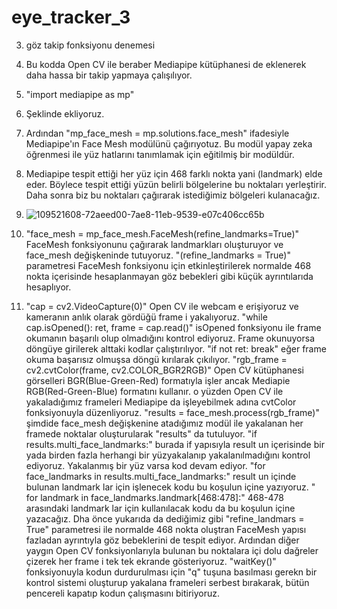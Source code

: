 # eye_tracker_3
3. göz takip fonksiyonu denemesi
4. Bu kodda Open CV ile beraber Mediapipe kütüphanesi de eklenerek daha hassa bir takip yapmaya çalışılıyor.
5. "import mediapipe as mp"
6. Şeklinde ekliyoruz.
7. Ardından "mp_face_mesh = mp.solutions.face_mesh" ifadesiyle Mediapipe'ın Face Mesh modülünü çağırıyotuz. Bu modül yapay zeka öğrenmesi ile yüz hatlarını tanımlamak için eğitilmiş bir modüldür.
8. Mediapipe tespit ettiği her yüz için 468 farklı nokta yani (landmark) elde eder. Böylece tespit ettiği yüzün belirli bölgelerine bu noktaları yerleştirir. Daha sonra biz bu noktaları çağırarak istediğimiz bölgeleri kulanacağız.
9. ![109521608-72aeed00-7ae8-11eb-9539-e07c406cc65b](https://github.com/user-attachments/assets/4b8befe3-5bcf-4257-bf42-60fe02ab749f)

10. "face_mesh = mp_face_mesh.FaceMesh(refine_landmarks=True)" FaceMesh fonksiyonunu çağırarak landmarkları oluşturuyor ve face_mesh değişkeninde tutuyoruz. "(refine_landmarks = True)" parametresi FaceMesh fonksiyonu için etkinleştirilerek normalde 468 nokta içerisinde hesaplanmayan göz bebekleri gibi küçük ayrıntılarıda hesaplıyor.
11. "cap = cv2.VideoCapture(0)" Open CV ile webcam e erişiyoruz ve kameranın anlık olarak gördüğü frame i yakalıyoruz.
"while cap.isOpened():
    ret, frame = cap.read()" isOpened fonksiyonu ile frame okumanın başarılı olup olmadığını kontrol ediyoruz. Frame okunuyorsa döngüye girilerek alttaki kodlar çalıştırılıyor.
    "if not ret:
        break" eğer frame okuma başarısız olmuşsa döngü kırılarak çıkılıyor.
    "rgb_frame = cv2.cvtColor(frame, cv2.COLOR_BGR2RGB)" Open CV kütüphanesi görselleri BGR(Blue-Green-Red) formatıyla işler ancak Mediapie RGB(Red-Green-Blue) formatını kullanır. o yüzden Open CV ile yakaladığımız frameleri Mediapipe da işleyebilmek adına cvtColor fonksiyonuyla düzenliyoruz.
    "results = face_mesh.process(rgb_frame)" şimdide face_mesh değişkenine atadığımız modül ile yakalanan her framede noktalar oluşturularak "results" da tutuluyor.
    "if results.multi_face_landmarks:"  burada if yapısıyla result un içerisinde bir yada birden fazla herhangi bir yüzyakalanıp yakalanılmadığını kontrol ediyoruz. Yakalanmış bir yüz varsa kod devam ediyor.
    "for face_landmarks in results.multi_face_landmarks:" result un içinde bulunan landmark lar için işlenecek kodu bu koşulun içine yazıyoruz.
    " for landmark in face_landmarks.landmark[468:478]:" 468-478 arasındaki landmark lar için kullanılacak kodu da bu koşulun içine yazacağız. Dha önce yukarıda da dediğimiz gibi "refine_landmars = True" parametresi ile normalde 468 nokta oluştran FaceMesh yapısı fazladan ayrıntıyla göz bebeklerini de tespit ediyor.
    Ardından diğer yaygın Open CV fonksiyonlarıyla bulunan bu noktalara içi dolu dağreler çizerek her frame i tek tek ekrande gösteriyoruz.
    "waitKey()" fonksiyonuyla kodun durdurulması için "q" tuşuna basılması gerekn bir kontrol sistemi oluşturup yakalana frameleri serbest bırakarak, bütün pencereli kapatıp kodun çalışmasını bitiriyoruz.
